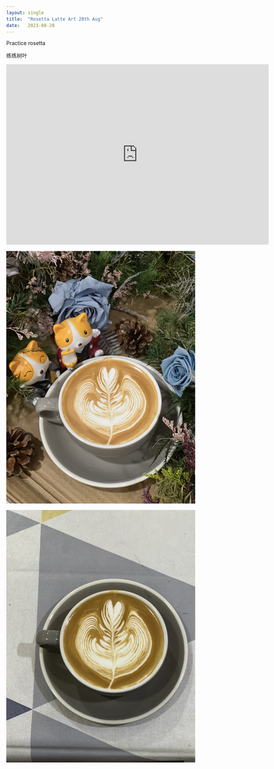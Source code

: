 ```yaml
---
layout: single
title:  "Rosetta Latte Art 20th Aug"
date:   2023-08-20
---
```


Practice rosetta

练练树叶


<div class="embed-container">
  <iframe
      src="https://www.youtube.com/embed/rhU0AQ3foIM"
      width="700"
      height="480"
      frameborder="0"
      allowfullscreen="true">
  </iframe>
</div>




![](/assets/img/2023/08/20/IMG_6507.jpg)

![](/assets/img/2023/08/20/IMG_6506.jpg)




